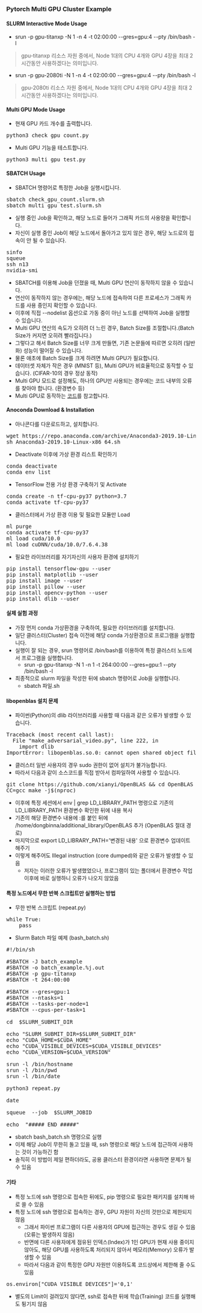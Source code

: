 ### Pytorch Multi GPU Cluster Example

#### SLURM Interactive Mode Usage

* srun -p gpu-titanxp -N 1 -n 4 -t 02:00:00 --gres=gpu:4 --pty /bin/bash -l
> gpu-titanxp 리소스 자원 중에서, Node 1대의 CPU 4개와 GPU 4장을 최대 2시간동안 사용하겠다는 의미입니다.

* srun -p gpu-2080ti -N 1 -n 4 -t 02:00:00 --gres=gpu:4 --pty /bin/bash -l
> gpu-2080ti 리소스 자원 중에서, Node 1대의 CPU 4개와 GPU 4장을 최대 2시간동안 사용하겠다는 의미입니다.

#### Multi GPU Mode Usage

* 현재 GPU 카드 개수를 출력합니다.
<pre>
python3 check_gpu_count.py
</pre>

* Multi GPU 기능을 테스트합니다.
<pre>
python3 multi_gpu_test.py
</pre>

#### SBATCH Usage

* SBATCH 명령어로 특정한 Job을 실행시킵니다.
<pre>
sbatch check_gpu_count.slurm.sh
sbatch multi_gpu_test.slurm.sh
</pre>

* 실행 중인 Job을 확인하고, 해당 노드로 들어가 그래픽 카드의 사용량을 확인합니다.
* 자신이 실행 중인 Job이 해당 노드에서 돌아가고 있지 않은 경우, 해당 노드로의 접속이 안 될 수 있습니다.
<pre>
sinfo
squeue
ssh n13
nvidia-smi
</pre>

* SBATCH를 이용해 Job을 던졌을 때, Multi GPU 연산이 동작하지 않을 수 있습니다.
* 연산이 동작하지 않는 경우에는, 해당 노드에 접속하여 다른 프로세스가 그래픽 카드를 사용 중인지 확인할 수 있습니다.
* 이후에 직접 --nodelist 옵션으로 가동 중이 아닌 노드를 선택하여 Job을 실행할 수 있습니다.
* Multi GPU 연산의 속도가 오히려 더 느린 경우, Batch Size를 조절합니다.(Batch Size가 커지면 오히려 빨라집니다.)
* 그렇다고 해서 Batch Size를 너무 크게 만들면, 기존 논문들에 따르면 오히려 (일반화) 성능이 떨어질 수 있습니다.
* 물론 애초에 Batch Size를 크게 하려면 Multi GPU가 필요합니다.
* 데이터셋 자체가 작은 경우 (MNIST 등), Multi GPU가 비효율적으로 동작할 수 있습니다. (CIFAR-10의 경우 정상 동작)
* Multi GPU 모드로 설정해도, 하나의 GPU만 사용되는 경우에는 코드 내부의 오류를 찾아야 합니다. (환경변수 등)
* Multi GPU로  동작하는 [코드](https://github.com/facebookresearch/mixup-cifar10)를 참고합니다.

#### Anoconda Download & Installation

* 아나콘다를 다운로드하고, 설치합니다.
<pre>
wget https://repo.anaconda.com/archive/Anaconda3-2019.10-Linux-x86_64.sh
sh Anaconda3-2019.10-Linux-x86_64.sh
</pre>

* Deactivate 이후에 가상 환경 리스트 확인하기
<pre>
conda deactivate
conda env list 
</pre>

* TensorFlow 전용 가상 환경 구축하기 및 Activate
<pre>
conda create -n tf-cpu-py37 python=3.7
conda activate tf-cpu-py37
</pre>

* 클러스터에서 가상 환경 이용 및 필요한 모듈만 Load
<pre>
ml purge
conda activate tf-cpu-py37
ml load cuda/10.0
ml load cuDNN/cuda/10.0/7.6.4.38
</pre>

* 필요한 라이브러리를 자기자신의 사용자 환경에 설치하기
<pre>
pip install tensorflow-gpu --user
pip install matplotlib --user
pip install image --user
pip install pillow --user
pip install opencv-python --user
pip install dlib --user
</pre>

#### 실제 실험 과정

* 가장 먼저 conda 가상환경을 구축하여, 필요한 라이브러리를 설치합니다.
* 일단 클러스터(Cluster) 접속 이전에 해당 conda 가상환경으로 프로그램을 실행합니다.
* 실행이 잘 되는 경우, srun 명령어로 /bin/bash를 이용하여 특정 클러스터 노드에서 프로그램을 실행합니다.
  * srun -p gpu-titanxp -N 1 -n 1 -t 264:00:00 --gres=gpu:1 --pty /bin/bash -l
* 최종적으로 slurm 파일을 작성한 뒤에 sbatch 명령어로 Job을 실행합니다.
  * sbatch 파일.sh

#### libopenblas 설치 문제

* 파이썬(Python)의 dlib 라이브러리를 사용할 때 다음과 같은 오류가 발생할 수 있습니다.
<pre>
Traceback (most recent call last):
  File "make_adversarial_video.py", line 222, in <module>
    import dlib
ImportError: libopenblas.so.0: cannot open shared object file: No such file or directory
</pre>

* 클러스터 일반 사용자의 경우 sudo 권한이 없어 설치가 불가능합니다.
* 따라서 다음과 같이 소스코드를 직접 받아서 컴파일하여 사용할 수 있습니다.

<pre>
git clone https://github.com/xianyi/OpenBLAS && cd OpenBLAS
CC=gcc make -j$(nproc)
</pre>

* 이후에 특정 세션에서 env | grep LD_LIBRARY_PATH 명령으로 기존의 LD_LIBRARY_PATH 환경변수 확인한 뒤에 내용 복사
* 기존의 해당 환경변수 내용에 :를 붙인 뒤에 /home/dongbinna/additional_library/OpenBLAS 추가 (OpenBLAS 절대 경로)
* 마지막으로 export LD_LIBRARY_PATH='변경된 내용' 으로 환경변수 업데이트 해주기
* 이렇게 해주어도 Illegal instruction (core dumped)와 같은 오류가 발생할 수 있음
  * 저자는 이러한 오류가 발생했었으나, 프로그램이 있는 폴더에서 환경변수 작업 이후에 바로 실행하니 오류가 나오지 않았음

#### 특정 노드에서 무한 반복 스크립트만 실행하는 방법

* 무한 반복 스크립트 (repeat.py)
<pre>
while True:
    pass
</pre>

* Slurm Batch 파일 예제 (bash_batch.sh)
<pre>
#!/bin/sh

#SBATCH -J batch_example
#SBATCH -o batch_example.%j.out
#SBATCH -p gpu-titanxp
#SBATCH -t 264:00:00

#SBATCH --gres=gpu:1
#SBATCH --ntasks=1
#SBATCH --tasks-per-node=1
#SBATCH --cpus-per-task=1

cd  $SLURM_SUBMIT_DIR

echo "SLURM_SUBMIT_DIR=$SLURM_SUBMIT_DIR"
echo "CUDA_HOME=$CUDA_HOME"
echo "CUDA_VISIBLE_DEVICES=$CUDA_VISIBLE_DEVICES"
echo "CUDA_VERSION=$CUDA_VERSION"

srun -l /bin/hostname
srun -l /bin/pwd
srun -l /bin/date

python3 repeat.py

date

squeue  --job  $SLURM_JOBID

echo  "##### END #####"
</pre>

* sbatch bash_batch.sh 명령으로 실행
* 이제 해당 Job이 무한히 돌고 있을 때, ssh 명령으로 해당 노드에 접근하여 사용하는 것이 가능하긴 함
* 솔직히 이 방법이 제일 편하더라도, 공용 클러스터 환경이라면 사용하면 문제가 될 수 있음

#### 기타

* 특정 노드에 ssh 명령으로 접속한 뒤에도, pip 명령으로 필요한 패키지를 설치해 바로 쓸 수 있음
* 특정 노드에 ssh 명령으로 접속하는 경우, GPU 자원이 자신의 것만으로 제한되지 않음
  * 그래서 파이썬 프로그램이 다른 사용자의 GPU에 접근하는 경우도 생길 수 있음 (오류는 발생하지 않음)
  * 반면에 다른 사용자에게 점유된 인덱스(Index)가 1인 GPU가 현재 사용 중이지 않아도, 해당 GPU를 사용하도록 처리되지 않아서 메모리(Memory) 오류가 발생할 수 있음
  * 따라서 다음과 같이 특정한 GPU 자원만 이용하도록 코드상에서 제한해 줄 수도 있음
<pre>
os.environ["CUDA_VISIBLE_DEVICES"]='0,1'
</pre>
* 별도의 Limit이 걸려있지 않다면, ssh로 접속한 뒤에 학습(Training) 코드를 실행해도 튕기지 않음

